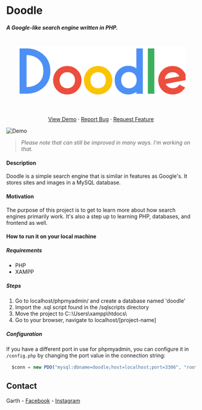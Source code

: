 # Doodle
##### A Google-like search engine written in PHP.

<br />
<div align="center">
  <a href="https://github.com/garthzx/doodle">
    <img src="assets/images/doodleLogo.png" alt="Logo" width="450px" height="135px">
  </a>
  <p align="center">
    <br />
    <br />
    <a href="https://github.com/garthzx/doodle/#Demo">View Demo</a>
    ·
    <a href="https://github.com/garthzx/doodle/issues">Report Bug</a>
    ·
    <a href="https://github.com/garthzx/doodle/issues">Request Feature</a>
  </p>
</div>

![Demo]("doodle/demo/demo.mp4")

> *Please note that can still be improved in many ways. I'm working on that.*

#### Description
Doodle is a simple search engine that is similar in features as Google's. It stores sites and images
in a MySQL database.

#### Motivation
The purpose of this project is to get to learn more about how search engines primarily work. It's also a step
up to learning PHP, databases, and frontend as well. 

#### How to run it on your local machine

##### Requirements
- PHP
- XAMPP

##### Steps
1. Go to localhost/phpmyadmin/ and create a database named 'doodle'
2. Import the .sql script found in the /sqlscripts directory
3. Move the project to C::\\Users\xampp\htdocs\
4. Go to your browser, navigate to localhost/[project-name]

##### Configuration
If you have a different port in use for phpmyadmin, you can configure it in `/config.php` by
changing the port value in the connection string:

```js
  $conn = new PDO("mysql:dbname=doodle;host=localhost;port=3306", "root", "");
```

## Contact
Garth - [Facebook](https://www.facebook.com/garthzx/) - [Instagram](https://www.instagram.com/garthzx/)